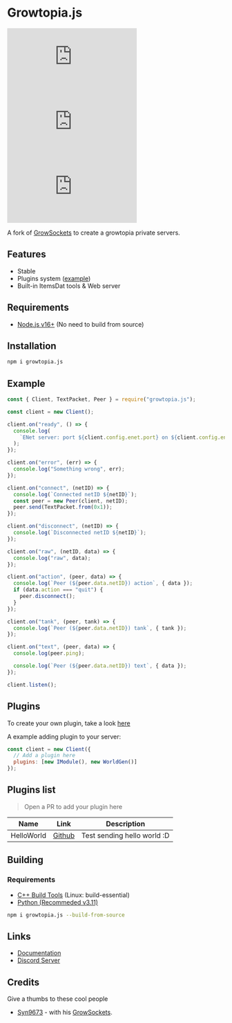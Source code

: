 # Growtopia.js

![Github Version](https://img.shields.io/github/package-json/v/jadlionhd/growtopia.js?style=flat-square)
![NPM Version](https://img.shields.io/npm/v/growtopia.js?style=flat-square)
![NPM Minified](https://img.shields.io/bundlephobia/min/growtopia.js?style=flat-square)

A fork of [GrowSockets](https://github.com/Pogtopia/GrowSockets) to create a growtopia private servers.

## Features

- Stable
- Plugins system ([example](https://github.com/JadlionHD/growtopia.js/tree/main/test/module-system))
- Built-in ItemsDat tools & Web server

## Requirements

- [Node.js v16+](https://nodejs.org/en) (No need to build from source)

## Installation

```sh
npm i growtopia.js
```

## Example

```js
const { Client, TextPacket, Peer } = require("growtopia.js");

const client = new Client();

client.on("ready", () => {
  console.log(
    `ENet server: port ${client.config.enet.port} on ${client.config.enet.ip}\nHttps server: port ${client.config.https.port} on ${client.config.https.ip}`
  );
});

client.on("error", (err) => {
  console.log("Something wrong", err);
});

client.on("connect", (netID) => {
  console.log(`Connected netID ${netID}`);
  const peer = new Peer(client, netID);
  peer.send(TextPacket.from(0x1));
});

client.on("disconnect", (netID) => {
  console.log(`Disconnected netID ${netID}`);
});

client.on("raw", (netID, data) => {
  console.log("raw", data);
});

client.on("action", (peer, data) => {
  console.log(`Peer (${peer.data.netID}) action`, { data });
  if (data.action === "quit") {
    peer.disconnect();
  }
});

client.on("tank", (peer, tank) => {
  console.log(`Peer (${peer.data.netID}) tank`, { tank });
});

client.on("text", (peer, data) => {
  console.log(peer.ping);

  console.log(`Peer (${peer.data.netID}) text`, { data });
});

client.listen();
```

## Plugins

To create your own plugin, take a look [here](https://github.com/JadlionHD/growtopia.js/tree/main/test/module-system)

A example adding plugin to your server:

```js
const client = new Client({
  // Add a plugin here
  plugins: [new IModule(), new WorldGen()]
});
```

## Plugins list

> Open a PR to add your plugin here

| Name       | Link                                                                             | Description                 |
| ---------- | -------------------------------------------------------------------------------- | --------------------------- |
| HelloWorld | [Github](https://github.com/JadlionHD/growtopia.js/tree/main/test/module-system) | Test sending hello world :D |

## Building

### Requirements

- [C++ Build Tools](https://visualstudio.microsoft.com/vs/features/cplusplus/) (Linux: build-essential)
- [Python (Recommeded v3.11)](https://www.python.org/downloads/)

```sh
npm i growtopia.js --build-from-source
```

## Links

- [Documentation](https://jadlionhd.github.io/growtopia.js/)
- [Discord Server](https://discord.gg/sGrxfKZY5t)

## Credits

Give a thumbs to these cool people

- [Syn9673](https://github.com/Syn9673) - with his [GrowSockets](https://github.com/Pogtopia/GrowSockets).
